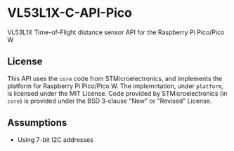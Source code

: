 # VL53L1X-C-API-Pico
VL53L1X Time-of-Flight distance sensor API for the Raspberry Pi Pico/Pico W

## License
This API uses the `core` code from STMicroelectronics, and implements the platform for Raspberry Pi Pico/Pico W. The implemntation, under `platform`, is licensed under the MIT License. Code provided by STMicroelectronics (in `core`) is provided under the BSD 3-clause "New" or "Revised" License.

## Assumptions
- Using 7-bit I2C addresses